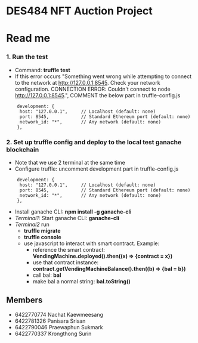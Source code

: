 # DES484 NFT Auction Project
# Read me

### 1. Run the test
  - Command: **truffle test**
  - If this error occurs "Something went wrong while attempting to connect to the network at http://127.0.0.1:8545. Check your network configuration.
CONNECTION ERROR: Couldn't connect to node http://127.0.0.1:8545.", COMMENT the below part in truffle-config.js
```
    development: {
     host: "127.0.0.1",     // Localhost (default: none)
     port: 8545,            // Standard Ethereum port (default: none)
     network_id: "*",       // Any network (default: none)
    },
```

### 2. Set up truffle config and deploy to the local test ganache blockchain
  - Note that we use 2 terminal at the same time
  - Configure truffle: uncomment development part in truffle-config.js
```
    development: {
     host: "127.0.0.1",     // Localhost (default: none)
     port: 8545,            // Standard Ethereum port (default: none)
     network_id: "*",       // Any network (default: none)
    },
```
  - Install ganache CLI: **npm install -g ganache-cli**
  - _Terminal1:_ Start ganache CLI: **ganache-cli**
  - _Terminal2_ run
      - **truffle migrate**
      - **truffle console**
      - use javascript to interact with smart contract. Example:
        - reference the smart contract: **VendingMachine.deployed().then((x) => {contract = x})**
        - use that contract instance: **contract.getVendingMachineBalance().then((b) => {bal = b})**
        - call bal: **bal**
        - make bal a normal string: **bal.toString()**

## Members
- 6422770774 Nachat Kaewmeesang
- 6422781326 Panisara Srisan 
- 6422790046 Praewaphun Sukmark
- 6422770337 Krongthong Surin
